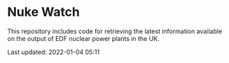 # Nuke Watch

This repository includes code for retrieving the latest information available on the output of EDF nuclear power plants in the UK.

Last updated: 2022-01-04 05:11